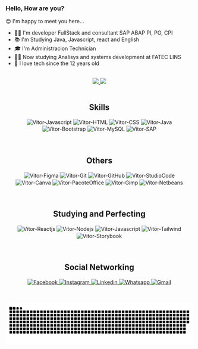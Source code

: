 ### Hello, How are you?
  
😊 I'm happy to meet you here...

- 👨‍💻 I'm developer FullStack and consultant SAP ABAP PI, PO, CPI
- 📚 I'm Studying Java, Javascript, react and English
- 🎓 I'm Administracion Technician
- 👨‍🎓 Now studying Analisys and systems development at FATEC LINS
- 💖 I love tech since the 12 years old

 <br>

 <section align="center">
  <a href="https://github.com/Vitor-Ueda" target="_self">
    <img height="160em" src="https://github-readme-stats.vercel.app/api?username=vitor-ueda&show_icons=true&theme=midnight-purple&include_all_commits=true&count_private=true"/>
    <img height="160em" src="https://github-readme-stats.vercel.app/api/top-langs/?username=vitor-ueda&layout=compact&langs_count=7&theme=midnight-purple"/>
  </a>
 </section>
 
 <br>
 
 <section style="display: inline_block" align="center">
    <h2>Skills</h2>
    <img align="center" alt="Vitor-Javascript" src="https://img.shields.io/badge/JavaScript-F7DF1E?style=for-the-badge&logo=javascript&logoColor=black">
    <img align="center" alt="Vitor-HTML" src="https://img.shields.io/badge/HTML5-E34F26?style=for-the-badge&logo=html5&logoColor=white">
    <img align="center" alt="Vitor-CSS" src="https://img.shields.io/badge/CSS3-1572B6?style=for-the-badge&logo=css3&logoColor=white">
    <img align="center" alt="Vitor-Java" src="https://img.shields.io/badge/Java-ED8B00?style=for-the-badge&logo=java&logoColor=white">
    <img align="center" alt="Vitor-Bootstrap" src="https://img.shields.io/badge/Bootstrap-563D7C?style=for-the-badge&logo=bootstrap&logoColor=white">
    <img align="center" alt="Vitor-MySQL" src="https://img.shields.io/badge/MySQL-005C84?style=for-the-badge&logo=mysql&logoColor=white">
    <img align="center" alt="Vitor-SAP" src="https://img.shields.io/badge/SAP-0FAAFF?style=for-the-badge&logo=sap&logoColor=white">
 </section>
 
 <br>
 <br>
 
  <section style="display: inline_block" align="center">
    <h2>Others</h2>
    <img align="center" alt="Vitor-Figma" src="https://img.shields.io/badge/Figma-F24E1E?style=for-the-badge&logo=figma&logoColor=white">
    <img align="center" alt="Vitor-Git" src="https://img.shields.io/badge/GIT-E44C30?style=for-the-badge&logo=git&logoColor=white">
    <img align="center" alt="Vitor-GitHub" src="https://img.shields.io/badge/GitHub-100000?style=for-the-badge&logo=github&logoColor=white"/>
    <img align="center" alt="Vitor-StudioCode" src="https://img.shields.io/badge/Visual_Studio-5C2D91?style=for-the-badge&logo=visual%20studio&logoColor=white"/>
    <img align="center" alt="Vitor-Canva" src="https://img.shields.io/badge/Canva-%2300C4CC.svg?&style=for-the-badge&logo=Canva&logoColor=white"/>
    <img align="center" alt="Vitor-PacoteOffice" src="https://img.shields.io/badge/Microsoft_Office-D83B01?style=for-the-badge&logo=microsoft-office&logoColor=white">
    <img align="center" alt="Vitor-Gimp" src="https://img.shields.io/badge/gimp-5C5543?style=for-the-badge&logo=gimp&logoColor=white">
    <img align="center" alt="Vitor-Netbeans" src="https://img.shields.io/badge/apache%20netbeans-1B6AC6?style=for-the-badge&logo=apache%20netbeans%20IDE&logoColor=white">
  </section>
 
 <br>
 <br>
 
   <section style="display: inline_block" align="center">
    <h2>Studying and Perfecting</h2>
    <img align="center" alt="Vitor-Reactjs" src="https://img.shields.io/badge/Figma-F24E1E?style=for-the-badge&logo=figma&logoColor=white">
    <img align="center" alt="Vitor-Nodejs" src="https://img.shields.io/badge/GIT-E44C30?style=for-the-badge&logo=git&logoColor=white">
    <img align="center" alt="Vitor-Javascript" src="https://img.shields.io/badge/GitHub-100000?style=for-the-badge&logo=github&logoColor=white"/>
    <img align="center" alt="Vitor-Tailwind" src="https://img.shields.io/badge/GitHub-100000?style=for-the-badge&logo=github&logoColor=white"/>
    <img align="center" alt="Vitor-Storybook" src="https://img.shields.io/badge/GitHub-100000?style=for-the-badge&logo=github&logoColor=white"/>
  </section>
 
 <br>
 <br>
 
 <section style="display: inline_block" align="center">
    <h2>Social Networking</h2>
    <a href="https://www.facebook.com/vitor.kazuma.3" target="_blank">
      <img align="center" alt="Facebook" src="https://img.shields.io/badge/Facebook-1877F2?style=for-the-badge&logo=facebook&logoColor=white">
    </a>
    <a href="https://www.instagram.com/dev_ueda/" target="_blank">
      <img align="center" alt="Instagram" src="https://img.shields.io/badge/Instagram-E4405F?style=for-the-badge&logo=instagram&logoColor=white">
    </a>
    <a href="https://www.linkedin.com/in/vitor-ueda-5aa250191/" target="_blank">
      <img align="center" alt="Linkedin" src="https://img.shields.io/badge/LinkedIn-0077B5?style=for-the-badge&logo=linkedin&logoColor=white">
    </a>
    <a href="https://wa.me/+5514997311947" target="_blank">
      <img align="center" alt="Whatsapp" src="https://img.shields.io/badge/WhatsApp-25D366?style=for-the-badge&logo=whatsapp&logoColor=white">
    </a>
    <a href="https://mail.google.com/mail/u/0/#inbox" target="_blank">
      <img align="center" alt="Gmail" src="https://img.shields.io/badge/Gmail-D14836?style=for-the-badge&logo=gmail&logoColor=white">
    </a>
 </section>
 
 <br>
 <br>
 
 <section align="center"> 
 
  ![Snake animation](https://github.com/vitor-ueda/vitor-ueda/blob/output/github-contribution-grid-snake.svg)
 
 </section>
 
